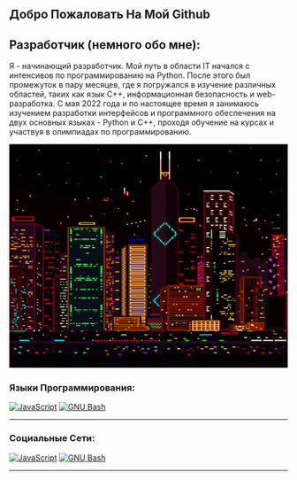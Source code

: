 ## Добро Пожаловать На Мой Github 


Разработчик (немного обо мне):
--------------------

Я - начинающий разработчик. Мой путь в области IT начался с интенсивов по программированию на Python. После этого был промежуток в пару месяцев, где я погружался в изучение различных областей, таких как язык C++, информационная безопасность и web-разработка. С мая 2022 года и по настоящее время я занимаюсь изучением разработки интерфейсов и программного обеспечения на двух основных языках - Python и C++, проходя обучение на курсах и участвуя в олимпиадах по программированию.

<p align="center">
 <img width="2000" src="Tumblr.gif" alt="snake"/>
</p>


### Языки Программирования:

<p align="left">
<a href="https://www.python.org/" target="_blank" rel="noreferrer"><img src="https://logos-download.com/wp-content/uploads/2016/10/Python_logo_icon.png" width="40" height="40" alt="JavaScript" /></a>    <a href="https://learn.microsoft.com/en-us/cpp/cpp/cpp-language-reference?view=msvc-170" target="_blank" rel="noreferrer"><img src="https://ucare.timepad.ru/80891a7a-d79b-4b47-a2d0-ed4fedac9634/poster_event_1487637.jpg" width="40" height="40" alt="GNU Bash" /></a>
</p>

--------------------


### Социальные Сети:

<p align="left">
<a href="https://t.me/VladisalvBoikoTelegram" target="_blank" rel="noreferrer"><img src="https://cdn-icons-png.flaticon.com/512/2111/2111646.png" width="40" height="40" alt="JavaScript" /></a>    <a href="https://vk.com/id524861432" target="_blank" rel="noreferrer"><img src="https://cdn-icons-png.flaticon.com/512/145/145813.png" width="40" height="40" alt="GNU Bash" /></a>
</p>
  
--------------------
<!--
**Vladislav-Boiko-2005/Vladislav-Boiko-2005** is a ✨ _special_ ✨ repository because its `README.md` (this file) appears on your GitHub profile.

